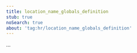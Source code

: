 ```yaml
---
title: location_name_globals_definition
stub: true
noSearch: true
about: 'tag:hr/location_name_globals_definition'
---
```

  ...

